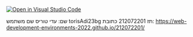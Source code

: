 [![Open in Visual Studio Code](https://classroom.github.com/assets/open-in-vscode-c66648af7eb3fe8bc4f294546bfd86ef473780cde1dea487d3c4ff354943c9ae.svg)](https://classroom.github.com/online_ide?assignment_repo_id=7678229&assignment_repo_type=AssignmentRepo)

שם: עדי טוריס
שם משתמש torisAdi23bg 
תז 212072201
כתובת:
https://web-development-environments-2022.github.io/212072201/

